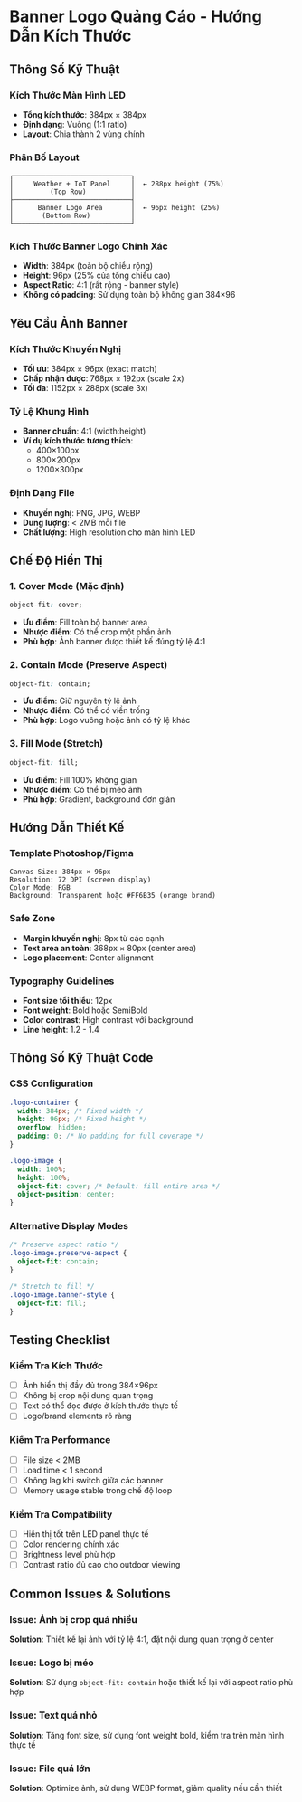 # Banner Logo Quảng Cáo - Hướng Dẫn Kích Thước

## Thông Số Kỹ Thuật

### Kích Thước Màn Hình LED

- **Tổng kích thước**: 384px × 384px
- **Định dạng**: Vuông (1:1 ratio)
- **Layout**: Chia thành 2 vùng chính

### Phân Bố Layout

```
┌─────────────────────────────┐
│     Weather + IoT Panel     │  ← 288px height (75%)
│         (Top Row)           │
├─────────────────────────────┤
│      Banner Logo Area       │  ← 96px height (25%)
│       (Bottom Row)          │
└─────────────────────────────┘
```

### Kích Thước Banner Logo Chính Xác

- **Width**: 384px (toàn bộ chiều rộng)
- **Height**: 96px (25% của tổng chiều cao)
- **Aspect Ratio**: 4:1 (rất rộng - banner style)
- **Không có padding**: Sử dụng toàn bộ không gian 384×96

## Yêu Cầu Ảnh Banner

### Kích Thước Khuyến Nghị

- **Tối ưu**: 384px × 96px (exact match)
- **Chấp nhận được**: 768px × 192px (scale 2x)
- **Tối đa**: 1152px × 288px (scale 3x)

### Tỷ Lệ Khung Hình

- **Banner chuẩn**: 4:1 (width:height)
- **Ví dụ kích thước tương thích**:
  - 400×100px
  - 800×200px
  - 1200×300px

### Định Dạng File

- **Khuyến nghị**: PNG, JPG, WEBP
- **Dung lượng**: < 2MB mỗi file
- **Chất lượng**: High resolution cho màn hình LED

## Chế Độ Hiển Thị

### 1. Cover Mode (Mặc định)

```css
object-fit: cover;
```

- **Ưu điểm**: Fill toàn bộ banner area
- **Nhược điểm**: Có thể crop một phần ảnh
- **Phù hợp**: Ảnh banner được thiết kế đúng tỷ lệ 4:1

### 2. Contain Mode (Preserve Aspect)

```css
object-fit: contain;
```

- **Ưu điểm**: Giữ nguyên tỷ lệ ảnh
- **Nhược điểm**: Có thể có viền trống
- **Phù hợp**: Logo vuông hoặc ảnh có tỷ lệ khác

### 3. Fill Mode (Stretch)

```css
object-fit: fill;
```

- **Ưu điểm**: Fill 100% không gian
- **Nhược điểm**: Có thể bị méo ảnh
- **Phù hợp**: Gradient, background đơn giản

## Hướng Dẫn Thiết Kế

### Template Photoshop/Figma

```
Canvas Size: 384px × 96px
Resolution: 72 DPI (screen display)
Color Mode: RGB
Background: Transparent hoặc #FF6B35 (orange brand)
```

### Safe Zone

- **Margin khuyến nghị**: 8px từ các cạnh
- **Text area an toàn**: 368px × 80px (center area)
- **Logo placement**: Center alignment

### Typography Guidelines

- **Font size tối thiểu**: 12px
- **Font weight**: Bold hoặc SemiBold
- **Color contrast**: High contrast với background
- **Line height**: 1.2 - 1.4

## Thông Số Kỹ Thuật Code

### CSS Configuration

```css
.logo-container {
  width: 384px; /* Fixed width */
  height: 96px; /* Fixed height */
  overflow: hidden;
  padding: 0; /* No padding for full coverage */
}

.logo-image {
  width: 100%;
  height: 100%;
  object-fit: cover; /* Default: fill entire area */
  object-position: center;
}
```

### Alternative Display Modes

```css
/* Preserve aspect ratio */
.logo-image.preserve-aspect {
  object-fit: contain;
}

/* Stretch to fill */
.logo-image.banner-style {
  object-fit: fill;
}
```

## Testing Checklist

### Kiểm Tra Kích Thước

- [ ] Ảnh hiển thị đầy đủ trong 384×96px
- [ ] Không bị crop nội dung quan trọng
- [ ] Text có thể đọc được ở kích thước thực tế
- [ ] Logo/brand elements rõ ràng

### Kiểm Tra Performance

- [ ] File size < 2MB
- [ ] Load time < 1 second
- [ ] Không lag khi switch giữa các banner
- [ ] Memory usage stable trong chế độ loop

### Kiểm Tra Compatibility

- [ ] Hiển thị tốt trên LED panel thực tế
- [ ] Color rendering chính xác
- [ ] Brightness level phù hợp
- [ ] Contrast ratio đủ cao cho outdoor viewing

## Common Issues & Solutions

### Issue: Ảnh bị crop quá nhiều

**Solution**: Thiết kế lại ảnh với tỷ lệ 4:1, đặt nội dung quan trọng ở center

### Issue: Logo bị méo

**Solution**: Sử dụng `object-fit: contain` hoặc thiết kế lại với aspect ratio phù hợp

### Issue: Text quá nhỏ

**Solution**: Tăng font size, sử dụng font weight bold, kiểm tra trên màn hình thực tế

### Issue: File quá lớn

**Solution**: Optimize ảnh, sử dụng WEBP format, giảm quality nếu cần thiết
